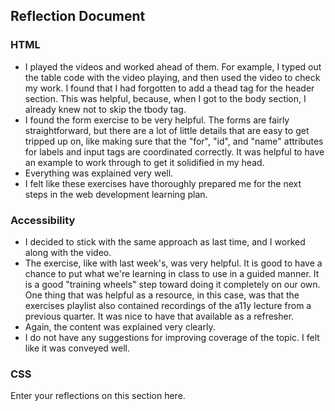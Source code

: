 ## Reflection Document

### HTML

- I played the videos and worked ahead of them. For example, I typed out the table code with the video playing, and then used the video to check my work. I found that I had forgotten to add a thead tag for the header section. This was helpful, because, when I got to the body section, I already knew not to skip the tbody tag.
- I found the form exercise to be very helpful. The forms are fairly straightforward, but there are a lot of little details that are easy to get tripped up on, like making sure that the "for", "id", and "name" attributes for labels and input tags are coordinated correctly. It was helpful to have an example to work through to get it solidified in my head.
- Everything was explained very well.
- I felt like these exercises have thoroughly prepared me for the next steps in the web development learning plan.

### Accessibility

- I decided to stick with the same approach as last time, and I worked along with the video.
- The exercise, like with last week's, was very helpful. It is good to have a chance to put what we're learning in class to use in a guided manner. It is a good "training wheels" step toward doing it completely on our own. One thing that was helpful as a resource, in this case, was that the exercises playlist also contained recordings of the a11y lecture from a previous quarter. It was nice to have that available as a refresher.
- Again, the content was explained very clearly.
- I do not have any suggestions for improving coverage of the topic. I felt like it was conveyed well.

### CSS

Enter your reflections on this section here.
